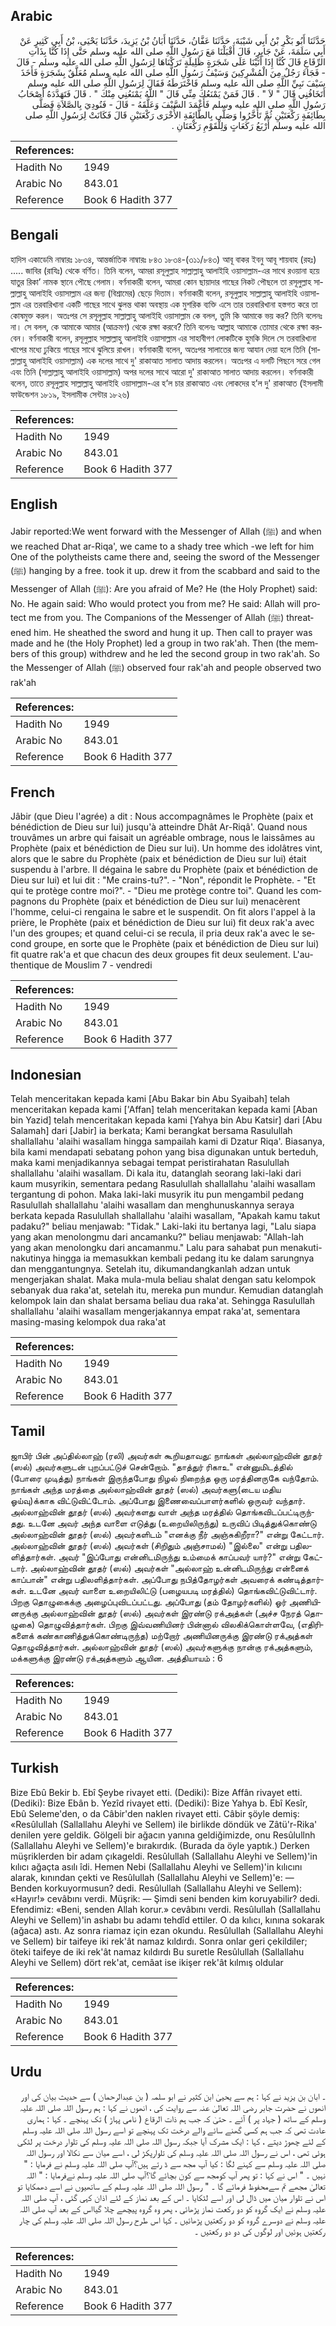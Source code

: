 ## Arabic


<div dir="rtl" lang="ar" style={{fontSize:'larger',backgroundColor:'#f8f9fa',padding:20}}>
حَدَّثَنَا أَبُو بَكْرِ بْنُ أَبِي شَيْبَةَ، حَدَّثَنَا عَفَّانُ، حَدَّثَنَا أَبَانُ بْنُ يَزِيدَ، حَدَّثَنَا يَحْيَى، بْنُ أَبِي كَثِيرٍ عَنْ أَبِي سَلَمَةَ، عَنْ جَابِرٍ، قَالَ أَقْبَلْنَا مَعَ رَسُولِ اللَّهِ صلى الله عليه وسلم حَتَّى إِذَا كُنَّا بِذَاتِ الرِّقَاعِ قَالَ كُنَّا إِذَا أَتَيْنَا عَلَى شَجَرَةٍ ظَلِيلَةٍ تَرَكْنَاهَا لِرَسُولِ اللَّهِ صلى الله عليه وسلم - قَالَ - فَجَاءَ رَجُلٌ مِنَ الْمُشْرِكِينَ وَسَيْفُ رَسُولِ اللَّهِ صلى الله عليه وسلم مُعَلَّقٌ بِشَجَرَةٍ فَأَخَذَ سَيْفَ نَبِيِّ اللَّهِ صلى الله عليه وسلم فَاخْتَرَطَهُ فَقَالَ لِرَسُولِ اللَّهِ صلى الله عليه وسلم أَتَخَافُنِي قَالَ ‏"‏ لاَ ‏"‏ ‏.‏ قَالَ فَمَنْ يَمْنَعُكَ مِنِّي قَالَ ‏"‏ اللَّهُ يَمْنَعُنِي مِنْكَ ‏"‏ ‏.‏ قَالَ فَتَهَدَّدَهُ أَصْحَابُ رَسُولِ اللَّهِ صلى الله عليه وسلم فَأَغْمَدَ السَّيْفَ وَعَلَّقَهُ - قَالَ - فَنُودِيَ بِالصَّلاَةِ فَصَلَّى بِطَائِفَةٍ رَكْعَتَيْنِ ثُمَّ تَأَخَّرُوا وَصَلَّى بِالطَّائِفَةِ الأُخْرَى رَكْعَتَيْنِ قَالَ فَكَانَتْ لِرَسُولِ اللَّهِ صلى الله عليه وسلم أَرْبَعُ رَكَعَاتٍ وَلِلْقَوْمِ رَكْعَتَانِ ‏.‏
</div>
<div style={{backgroundColor:'#f8f9fa',padding:20, marginBottom: 10}}><table> <thead> <tr> <th>References:</th> <th></th> </tr> </thead> <tbody><tr><td>Hadith No</td><td>1949</td></tr><tr><td>Arabic No</td><td>843.01</td></tr><tr><td>Reference</td><td>Book 6 Hadith 377</td></tr></tbody></table></div>

## Bengali


<div dir="ltr" lang="bn" style={{fontSize:'larger',backgroundColor:'#f8f9fa',padding:20}}>
হাদিস একাডেমি নাম্বারঃ ১৮৩৪, আন্তর্জাতিক নাম্বারঃ ৮৪৩ ১৮৩৪-(৩১১/৮৪৩) আবূ বাকর ইবনু আবূ শায়বাহ (রহঃ) ..... জাবির (রাযিঃ) থেকে বর্ণিত। তিনি বলেন, আমরা রসূলুল্লাহ সাল্লাল্লাহু আলাইহি ওয়াসাল্লাম-এর সাথে রওয়ানা হয়ে যাতুর রিকা’ নামক স্থানে পৌছে গেলাম। বর্ণনাকারী বলেন, আমরা কোন ছায়াদার গাছের নিকট পৌছলে তা রসূলুল্লাহ সাল্লাল্লাহু আলাইহি ওয়াসাল্লাম এর জন্য (বিশ্রামের) ছেড়ে দিতাম। বর্ণনাকারী বলেন, রসূলুল্লাহ সাল্লাল্লাহু আলাইহি ওয়াসাল্লাম এর তরবারিখানা একটি গাছের সাথে ঝুলন্ত থাকা অবস্থায় এক মুশরিক ব্যক্তি এসে তার তরবারিখানা হস্তগত করে তা কোষমুক্ত করল। অতঃপর সে রসূলুল্লাহ সাল্লাল্লাহু আলাইহি ওয়াসাল্লাম কে বলল, তুমি কি আমাকে ভয় কর? তিনি বলেনঃ না। সে বলল, কে আমাকে আমার (আক্রমণ) থেকে রক্ষা করবে? তিনি বলেনঃ আল্লাহ আমাকে তোমার থেকে রক্ষা করবেন। বর্ণনাকারী বলেন, রসূলুল্লাহ সাল্লাল্লাহু আলাইহি ওয়াসাল্লাম এর সাহাবীগণ লোকটিকে হুমকি দিলে সে তরবারিখানা খাপের মধ্যে ঢুকিয়ে গাছের সাথে ঝুলিয়ে রাখল। বর্ণনাকারী বলেন, অতঃপর সালাতের জন্য আযান দেয়া হলে তিনি (সাল্লাল্লাহু আলাইহি ওয়াসাল্লাম) এক দলের সাথে দু' রাকাআত সালাত আদায় করলেন। অতঃপর এ দলটি পিছনে সরে গেল এবং তিনি (সাল্লাল্লাহু আলাইহি ওয়াসাল্লাম) অপর দলের সাথে আরো দু' রাকাআত সালাত আদায় করলেন। বর্ণনাকারী বলেন, তাতে রসূলুল্লাহ সাল্লাল্লাহু আলাইহি ওয়াসাল্লাম-এর হ’ল চার রাকাআত এবং লোকদের হ’ল দু' রাকাআত (ইসলামী ফাউন্ডেশন ১৮১৯, ইসলামীক সেন্টার ১৮২৬)
</div>
<div style={{backgroundColor:'#f8f9fa',padding:20, marginBottom: 10}}><table> <thead> <tr> <th>References:</th> <th></th> </tr> </thead> <tbody><tr><td>Hadith No</td><td>1949</td></tr><tr><td>Arabic No</td><td>843.01</td></tr><tr><td>Reference</td><td>Book 6 Hadith 377</td></tr></tbody></table></div>

## English


<div dir="ltr" lang="en" style={{fontSize:'larger',backgroundColor:'#f8f9fa',padding:20}}>
Jabir reported:We went forward with the Messenger of Allah (ﷺ) and when we reached Dhat ar-Riqa', we came to a shady tree which -we left for him One of the polytheists came there and, seeing the sword of the Messenger (ﷺ) hanging by a free. took it up. drew it from the scabbard and said to the Messenger of Allah (ﷺ): Are you afraid of Me? He (the Holy Prophet) said: No. He again said: Who would protect you from me? He said: Allah will protect me from you. The Companions of the Messenger of Allah (ﷺ) threatened him. He sheathed the sword and hung it up. Then call to prayer was made and he (the Holy Prophet) led a group in two rak'ah. Then (the members of this group) withdrew and he led the second group in two rak'ah. So the Messenger of Allah (ﷺ) observed four rak'ah and people observed two rak'ah
</div>
<div style={{backgroundColor:'#f8f9fa',padding:20, marginBottom: 10}}><table> <thead> <tr> <th>References:</th> <th></th> </tr> </thead> <tbody><tr><td>Hadith No</td><td>1949</td></tr><tr><td>Arabic No</td><td>843.01</td></tr><tr><td>Reference</td><td>Book 6 Hadith 377</td></tr></tbody></table></div>

## French


<div dir="ltr" lang="fr" style={{fontSize:'larger',backgroundColor:'#f8f9fa',padding:20}}>
Jâbir (que Dieu l'agrée) a dit : Nous accompagnâmes le Prophète (paix et bénédiction de Dieu sur lui) jusqu'à atteindre Dhât Ar-Riqâ'. Quand nous trouvâmes un arbre qui faisait un agréable ombrage, nous le laissâmes au Prophète (paix et bénédiction de Dieu sur lui). Un homme des idolâtres vint, alors que le sabre du Prophète (paix et bénédiction de Dieu sur lui) était suspendu à l'arbre. Il dégaina le sabre du Prophète (paix et bénédiction de Dieu sur lui) et lui dit : "Me crains-tu?". - "Non", répondit le Prophète. - "Et qui te protège contre moi?". - "Dieu me protège contre toi". Quand les compagnons du Prophète (paix et bénédiction de Dieu sur lui) menacèrent l'homme, celui-ci rengaina le sabre et le suspendit. On fit alors l'appel à la prière, le Prophète (paix et bénédiction de Dieu sur lui) fit deux rak'a avec l'un des groupes; et quand celui-ci se recula, il pria deux rak'a avec le second groupe, en sorte que le Prophète (paix et bénédiction de Dieu sur lui) fit quatre rak'a et que chacun des deux groupes fit deux seulement. L'authentique de Mouslim 7 - vendredi
</div>
<div style={{backgroundColor:'#f8f9fa',padding:20, marginBottom: 10}}><table> <thead> <tr> <th>References:</th> <th></th> </tr> </thead> <tbody><tr><td>Hadith No</td><td>1949</td></tr><tr><td>Arabic No</td><td>843.01</td></tr><tr><td>Reference</td><td>Book 6 Hadith 377</td></tr></tbody></table></div>

## Indonesian


<div dir="ltr" lang="id" style={{fontSize:'larger',backgroundColor:'#f8f9fa',padding:20}}>
Telah menceritakan kepada kami [Abu Bakar bin Abu Syaibah] telah menceritakan kepada kami ['Affan] telah menceritakan kepada kami [Aban bin Yazid] telah menceritakan kepada kami [Yahya bin Abu Katsir] dari [Abu Salamah] dari [Jabir] ia berkata; Kami berangkat bersama Rasulullah shallallahu 'alaihi wasallam hingga sampailah kami di Dzatur Riqa'. Biasanya, bila kami mendapati sebatang pohon yang bisa digunakan untuk berteduh, maka kami menjadikannya sebagai tempat peristirahatan Rasulullah shallallahu 'alaihi wasallam. Di kala itu, datanglah seorang laki-laki dari kaum musyrikin, sementara pedang Rasulullah shallallahu 'alaihi wasallam tergantung di pohon. Maka laki-laki musyrik itu pun mengambil pedang Rasulullah shallallahu 'alaihi wasallam dan menghunuskannya seraya berkata kepada Rasulullah shallallahu 'alaihi wasallam, "Apakah kamu takut padaku?" beliau menjawab: "Tidak." Laki-laki itu bertanya lagi, "Lalu siapa yang akan menolongmu dari ancamanku?" beliau menjawab: "Allah-lah yang akan menolongku dari ancamanmu." Lalu para sahabat pun menakuti-nakutinya hingga ia memasukkan kembali pedang itu ke dalam sarungnya dan menggantungnya. Setelah itu, dikumandangkanlah adzan untuk mengerjakan shalat. Maka mula-mula beliau shalat dengan satu kelompok sebanyak dua raka'at, setelah itu, mereka pun mundur. Kemudian datanglah kelompok lain dan shalat bersama beliau dua raka'at. Sehingga Rasulullah shallallahu 'alaihi wasallam mengerjakannya empat raka'at, sementara masing-masing kelompok dua raka'at
</div>
<div style={{backgroundColor:'#f8f9fa',padding:20, marginBottom: 10}}><table> <thead> <tr> <th>References:</th> <th></th> </tr> </thead> <tbody><tr><td>Hadith No</td><td>1949</td></tr><tr><td>Arabic No</td><td>843.01</td></tr><tr><td>Reference</td><td>Book 6 Hadith 377</td></tr></tbody></table></div>

## Tamil


<div dir="ltr" lang="ta" style={{fontSize:'larger',backgroundColor:'#f8f9fa',padding:20}}>
ஜாபிர் பின் அப்தில்லாஹ் (ரலி) அவர்கள் கூறியதாவது: நாங்கள் அல்லாஹ்வின் தூதர் (ஸல்) அவர்களுடன் புறப்பட்டுச் சென்றோம். "தாத்துர் ரிகாஉ" என்னுமிடத்தில் (போரை முடித்து) நாங்கள் இருந்தபோது நிழல் நிறைந்த ஒரு மரத்தினருகே வந்தோம். நாங்கள் அந்த மரத்தை அல்லாஹ்வின் தூதர் (ஸல்) அவர்களு(டைய மதிய ஓய்வு)க்காக விட்டுவிட்டோம். அப்போது இணைவைப்பாளர்களில் ஒருவர் வந்தார். அல்லாஹ்வின் தூதர் (ஸல்) அவர்களது வாள் அந்த மரத்தில் தொங்கவிடப்பட்டிருந்தது. உடனே அவர் அந்த வாளை எடுத்து (உறையிலிருந்து) உருவிப் பிடித்துக்கொண்டு அல்லாஹ்வின் தூதர் (ஸல்) அவர்களிடம் "எனக்கு நீர் அஞ்சுகிறீரா?" என்று கேட்டார். அல்லாஹ்வின் தூதர் (ஸல்) அவர்கள் (சிறிதும் அஞ்சாமல்) "இல்லை" என்று பதிலளித்தார்கள். அவர் "இப்போது என்னிடமிருந்து உம்மைக் காப்பவர் யார்?" என்று கேட்டார். அல்லாஹ்வின் தூதர் (ஸல்) அவர்கள் "அல்லாஹ் உன்னிடமிருந்து என்னைக் காப்பான்" என்று பதிலளித்தார்கள். அப்போது நபித்தோழர்கள் அவரைக் கண்டித்தார்கள். உடனே அவர் வாளை உறையிலிட்டு (பழையபடி மரத்தில்) தொங்கவிட்டுவிட்டார். பிறகு தொழுகைக்கு அழைப்புவிடப்பட்டது. அப்போது (தம் தோழர்களில்) ஓர் அணியினருக்கு அல்லாஹ்வின் தூதர் (ஸல்) அவர்கள் இரண்டு ரக்அத்கள் (அச்ச நேரத் தொழுகை) தொழுவித்தார்கள். பிறகு இவ்வணியினர் பின்னால் விலகிக்கொள்ளவே, (எதிரிகளைக் கண்காணித்துக்கொண்டிருந்த) மற்றோர் அணியினருக்கு இரண்டு ரக்அத்கள் தொழுவித்தார்கள். அல்லாஹ்வின் தூதர் (ஸல்) அவர்களுக்கு நான்கு ரக்அத்களும், மக்களுக்கு இரண்டு ரக்அத்களும் ஆயின. அத்தியாயம் : 6
</div>
<div style={{backgroundColor:'#f8f9fa',padding:20, marginBottom: 10}}><table> <thead> <tr> <th>References:</th> <th></th> </tr> </thead> <tbody><tr><td>Hadith No</td><td>1949</td></tr><tr><td>Arabic No</td><td>843.01</td></tr><tr><td>Reference</td><td>Book 6 Hadith 377</td></tr></tbody></table></div>

## Turkish


<div dir="ltr" lang="tr" style={{fontSize:'larger',backgroundColor:'#f8f9fa',padding:20}}>
Bize Ebû Bekir b. Ebî Şeybe rivayet etti. (Dediki): Bize Affân rivayet etti. (Dediki): Bize Ebân b. Yezîd rivayet etti. (Dediki): Bize Yahya b. Ebî Kesîr, Ebû Seleme'den, o da Câbir'den naklen rivayet etti. Câbir şöyle demiş: «Resûlullah (Sallallahu Aleyhi ve Sellem) ile birlikde döndük ve Zâtü'r-Rika' denilen yere geldik. Gölgeli bir ağacın yanına geldiğimizde, onu Resûlullnh (Sallallahu Aleyhi ve Sellem)'e bırakırdık. (Burada da öyle yaptık.) Derken müşriklerden bir adam çıkageldi. Resûlullah (Sallallahu Aleyhi ve Sellem)'in kılıcı ağaçta asılı îdi. Hemen Nebi (Sallallahu Aleyhi ve Sellem)'in kılıcını alarak, kınından çekti ve Resûlullah (Sallallahu Aleyhi ve Sellem)'e: — Benden korkuyormusun? dedi. Resûlullah (Sallallahu Aleyhi ve Sellem): «Hayır!» cevâbını verdi. Müşrik: — Şimdi seni benden kim koruyabilir? dedi. Efendimiz: «Beni, senden Allah korur.» cevâbını verdi. Resûlullah (Sallallahu Aleyhi ve Sellem)'in ashabı bu adamı tehdîd ettiler. O da kılıcı, kınına sokarak (ağaca) astı. Az sonra riamaz için ezan okundu. Resûlullah (Sallallahu Aleyhi ve Sellem) bir taifeye iki rek'ât namaz kıldırdı. Sonra onlar geri çekildiler; öteki taifeye de iki rek'ât namaz kıldırdı Bu suretle Resûlullah (Sallallahu Aleyhi ve Sellem) dört rek'at, cemâat ise ikişer rek'ât kılmış oldular
</div>
<div style={{backgroundColor:'#f8f9fa',padding:20, marginBottom: 10}}><table> <thead> <tr> <th>References:</th> <th></th> </tr> </thead> <tbody><tr><td>Hadith No</td><td>1949</td></tr><tr><td>Arabic No</td><td>843.01</td></tr><tr><td>Reference</td><td>Book 6 Hadith 377</td></tr></tbody></table></div>

## Urdu


<div dir="rtl" lang="ur" style={{fontSize:'larger',backgroundColor:'#f8f9fa',padding:20}}>
۔ ابان بن یزید نے کہا : ہم سے یحییٰ ابن کثیر نے ابو سلمہ ( بن عبدالرحمان ) سے حدیث بیان کی اور انھوں نے حضرت جابر رضی اللہ تعالیٰ عنہ سے روایت کی ، انھوں نے کہا : ہم رسول اللہ صلی اللہ علیہ وسلم کے ساتھ ( جہاد پر ) آئے ۔ حتیٰ کہ جب ہم ذات الرقاع ( نامی پہاڑ ) تک پہنچے ۔ کہا : ہماری عادت تھی کہ جب ہم کسی گھنے سائے والے درخت تک پہنچے تو اسے رسول اللہ صلی اللہ علیہ وسلم کے لئے چھوڑ دیتے ، کہا : ایک مشرک آیا جبکہ رسول اللہ صلی اللہ علیہ وسلم کی تلوار درخت پر لٹکی ہوئی تھی ، اس نے رسول اللہ صلی اللہ علیہ وسلم کی تلوارپکڑ لی ، اسے میان سے نکالا اور رسول اللہ صلی اللہ علیہ وسلم سے کہنے لگا : کیا آپ مجھ سے ڈ رتے ہیں؟آپ صلی اللہ علیہ وسلم نے فرمایا : " نہیں ۔ " اس نے کہا : تو پھر آپ کومجھ سے کون بچائے گا؟آپ صلی اللہ علیہ وسلم نےفرمایا : " اللہ تعالیٰ مجھے تم سےمحفوظ فرمائے گا ۔ " رسول اللہ صلی اللہ علیہ وسلم کے ساتھیوں نے اسے دھمکایا تو اس نے تلوار میان میں ڈال لی اور اسے لٹکایا ۔ اس کے بعد نماز کے لئے اذان کہی گئی ، آپ صلی اللہ علیہ وسلم نے ایک گروہ کو دو رکعت نماز پڑھائی ، پھر وہ گروہ پیچھے چلا گیااس کے بعد آپ صلی اللہ علیہ وسلم نے دوسرے گروہ کو دو رکعتیں پڑھائیں ۔ کہا اس طرح رسول اللہ صلی اللہ علیہ وسلم کی چار رکعتیں ہوئیں اور لوگوں کی دو دو رکعتیں ۔
</div>
<div style={{backgroundColor:'#f8f9fa',padding:20, marginBottom: 10}}><table> <thead> <tr> <th>References:</th> <th></th> </tr> </thead> <tbody><tr><td>Hadith No</td><td>1949</td></tr><tr><td>Arabic No</td><td>843.01</td></tr><tr><td>Reference</td><td>Book 6 Hadith 377</td></tr></tbody></table></div>